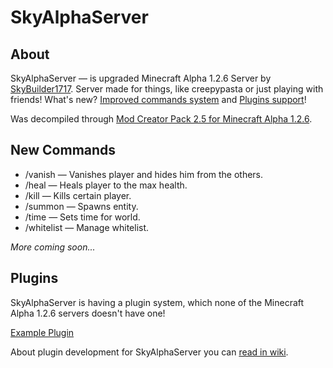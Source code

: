 # SkyAlphaServer

## About

SkyAlphaServer — is upgraded Minecraft Alpha 1.2.6 Server by [SkyBuilder1717](https://github.com/SkyBuilder1717).
Server made for things, like creepypasta or just playing with friends!
What's new? [Improved commands system](#new-commands) and [Plugins support](#plugins)!

Was decompiled through [Mod Creator Pack 2.5 for Minecraft Alpha 1.2.6](http://www.mediafire.com/?7422b88qu650547).

## New Commands

* /vanish — Vanishes player and hides him from the others.
* /heal — Heals player to the max health.
* /kill — Kills certain player.
* /summon — Spawns entity.
* /time — Sets time for world.
* /whitelist — Manage whitelist. 

*More coming soon...*

## Plugins

SkyAlphaServer is having a plugin system, which none of the Minecraft Alpha 1.2.6 servers doesn't have one!

[Example Plugin](https://github.com/SkyBuilder1717/SkyAlphaServer-plugin)

About plugin development for SkyAlphaServer you can [read in wiki](https://github.com/SkyBuilder1717/MinecraftServer/wiki).

